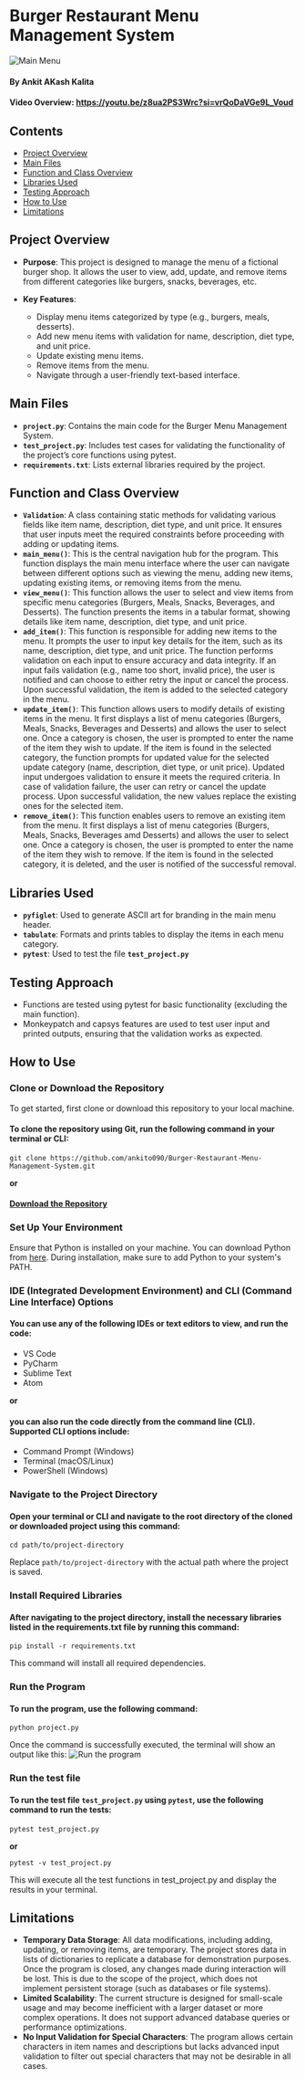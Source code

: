 # Burger Restaurant Menu Management System
![Main Menu](resources/main_menu.png)
#### By Ankit AKash Kalita
#### Video Overview: https://youtu.be/z8ua2PS3Wrc?si=vrQoDaVGe9L_Voud  

## Contents

* [Project Overview](#project-overview)
* [Main Files](#main-files)
* [Function and Class Overview](#function-and-class-overview)
* [Libraries Used](#libraries-used)
* [Testing Approach](#testing-approach)
* [How to Use](#how-to-use)
* [Limitations](#limitations)

## Project Overview

* **Purpose**: This project is designed to manage the menu of a fictional burger shop. It allows the user to view, add, update, and remove items from different categories like burgers, snacks, beverages, etc.

* **Key Features**:
  - Display menu items categorized by type (e.g., burgers, meals, desserts).
  - Add new menu items with validation for name, description, diet type, and unit price.
  - Update existing menu items.
  - Remove items from the menu.
  - Navigate through a user-friendly text-based interface.


## Main Files

* **`project.py`**: Contains the main code for the Burger Menu Management System.
* **`test_project.py`**: Includes test cases for validating the functionality of the project’s core functions using pytest.
* **`requirements.txt`**: Lists external libraries required by the project.

## Function and Class Overview

* **`Validation`**: A class containing static methods for validating various fields like item name, description, diet type, and unit price. It ensures that user inputs meet the required constraints before proceeding with adding or updating items.
* **`main_menu()`**: This is the central navigation hub for the program. This function displays the main menu interface where the user can navigate between different options such as viewing the menu, adding new items, updating existing items, or removing items from the menu.
* **`view_menu()`**: This function allows the user to select and view items from specific menu categories (Burgers, Meals, Snacks, Beverages, and Desserts). The function presents the items in a tabular format, showing details like item name, description, diet type, and unit price.
* **`add_item()`**: This function is responsible for adding new items to the menu. It prompts the user to input key details for the item, such as its name, description, diet type, and unit price. The function performs validation on each input to ensure accuracy and data integrity. If an input fails validation (e.g., name too short, invalid price), the user is notified and can choose to either retry the input or cancel the process. Upon successful validation, the item is added to the selected category in the menu.
* **`update_item()`**: This function allows users to modify details of existing items in the menu. It first displays a list of menu categories (Burgers, Meals, Snacks, Beverages and Desserts) and allows the user to select one. Once a category is chosen, the user is prompted to enter the name of the item they wish to update. If the item is found in the selected category, the function prompts for updated value for the selected update category (name, description, diet type, or unit price). Updated input undergoes validation to ensure it meets the required criteria. In case of validation failure, the user can retry or cancel the update process. Upon successful validation, the new values replace the existing ones for the selected item.
* **`remove_item()`**: This function enables users to remove an existing item from the menu. It first displays a list of menu categories (Burgers, Meals, Snacks, Beverages amd Desserts) and allows the user to select one. Once a category is chosen, the user is prompted to enter the name of the item they wish to remove. If the item is found in the selected category, it is deleted, and the user is notified of the successful removal.

## Libraries Used

* **`pyfiglet`**: Used to generate ASCII art for branding in the main menu header.
* **`tabulate`**: Formats and prints tables to display the items in each menu category.
* **`pytest`**: Used to test the file **`test_project.py`**

## Testing Approach

* Functions are tested using pytest for basic functionality (excluding the main function).
* Monkeypatch and capsys features are used to test user input and printed outputs, ensuring that the validation works as expected.

## How to Use

### **Clone or Download the Repository**

To get started, first clone or download this repository to your local machine.

#### To clone the repository using Git, run the following command in your terminal or CLI:

```
git clone https://github.com/ankito090/Burger-Restaurant-Menu-Management-System.git
```
**or**

#### [Download the Repository](https://codeload.github.com/ankito090/Burger-Restaurant-Menu-Management-System/zip/refs/heads/main)

###  **Set Up Your Environment** 

Ensure that Python is installed on your machine. You can download Python from [here](https://www.python.org/downloads/). During installation, make sure to add Python to your system's PATH.

### **IDE (Integrated Development Environment) and CLI (Command Line Interface) Options**

#### You can use any of the following IDEs or text editors to view, and run the code:

* VS Code
* PyCharm
* Sublime Text
* Atom

**or**

#### you can also run the code directly from the command line (CLI). Supported CLI options include:

* Command Prompt (Windows)
* Terminal (macOS/Linux)
* PowerShell (Windows)

### **Navigate to the Project Directory**

#### Open your terminal or CLI and navigate to the root directory of the cloned or downloaded project using this command:

```
cd path/to/project-directory
```
Replace `path/to/project-directory` with the actual path where the project is saved.

### Install Required Libraries

#### After navigating to the project directory, install the necessary libraries listed in the requirements.txt file by running this command:

```
pip install -r requirements.txt
```
This command will install all required dependencies.

### Run the Program

#### To run the program, use the following command:

```
python project.py
```
Once the command is successfully executed, the terminal will show an output like this:
![Run the program](resources/run_the_program.png)

### Run the test file

#### To run the test file `test_project.py` using `pytest`, use the following command to run the tests:

```
pytest test_project.py
```
**or**
```
pytest -v test_project.py
```
This will execute all the test functions in test_project.py and display the results in your terminal.

## Limitations

*	**Temporary Data Storage**: All data modifications, including adding, updating, or removing items, are temporary. The project stores data in lists of dictionaries to replicate a database for demonstration purposes. Once the program is closed, any changes made during interaction will be lost. This is due to the scope of the project, which does not implement persistent storage (such as databases or file systems).
*	**Limited Scalability**: The current structure is designed for small-scale usage and may become inefficient with a larger dataset or more complex operations. It does not support advanced database queries or performance optimizations.
*	**No Input Validation for Special Characters**: The program allows certain characters in item names and descriptions but lacks advanced input validation to filter out special characters that may not be desirable in all cases.





